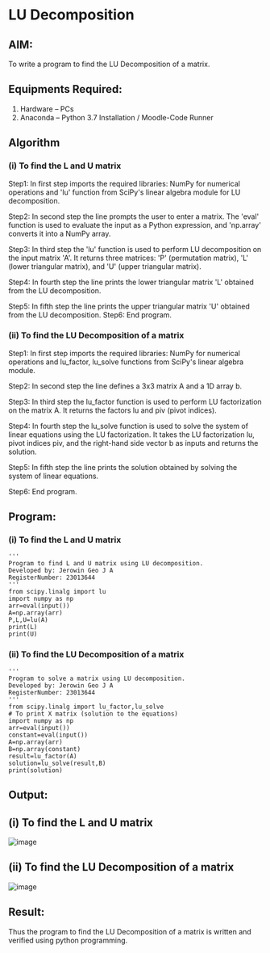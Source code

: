 # LU Decomposition 

## AIM:
To write a program to find the LU Decomposition of a matrix.

## Equipments Required:
1. Hardware – PCs
2. Anaconda – Python 3.7 Installation / Moodle-Code Runner

## Algorithm

### (i) To find the L and U matrix

Step1: In first step imports the required libraries: NumPy for numerical operations and 'lu'
function from SciPy's linear algebra module for LU decomposition.

Step2: In second step the line prompts the user to enter a matrix. The 'eval' function is used
to evaluate the input as a Python expression, and 'np.array' converts it into a NumPy array.

Step3: In third step the 'lu' function is used to perform LU decomposition on the input matrix
'A'. It returns three matrices: 'P' (permutation matrix), 'L' (lower triangular matrix), and 'U'
(upper triangular matrix).

Step4: In fourth step the line prints the lower triangular matrix 'L' obtained from the LU
decomposition.

Step5: In fifth step the line prints the upper triangular matrix 'U' obtained from the LU
decomposition.
Step6: End program.

### (ii) To find the LU Decomposition of a matrix

Step1: In first step imports the required libraries: NumPy for numerical operations and
lu_factor, lu_solve functions from SciPy's linear algebra module.

Step2: In second step the line defines a 3x3 matrix A and a 1D array b.

Step3: In third step the lu_factor function is used to perform LU factorization on the matrix A.
It returns the factors lu and piv (pivot indices).

Step4: In fourth step the lu_solve function is used to solve the system of linear equations
using the LU factorization. It takes the LU factorization lu, pivot indices piv, and the right-hand
side vector b as inputs and returns the solution.

Step5: In fifth step the line prints the solution obtained by solving the system of linear
equations.

Step6: End program.


## Program:
### (i) To find the L and U matrix
```
'''
Program to find L and U matrix using LU decomposition.
Developed by: Jerowin Geo J A
RegisterNumber: 23013644
'''
from scipy.linalg import lu
import numpy as np
arr=eval(input())
A=np.array(arr)
P,L,U=lu(A)
print(L)
print(U)
```
### (ii) To find the LU Decomposition of a matrix
```
'''
Program to solve a matrix using LU decomposition.
Developed by: Jerowin Geo J A
RegisterNumber: 23013644
'''
from scipy.linalg import lu_factor,lu_solve
# To print X matrix (solution to the equations)
import numpy as np
arr=eval(input())
constant=eval(input())
A=np.array(arr)
B=np.array(constant)
result=lu_factor(A)
solution=lu_solve(result,B)
print(solution)
```

## Output:

## (i) To find the L and U matrix
![image](https://github.com/JerowinGeo/LU-Decomposition/assets/147139744/0cdaf3c9-0c12-4f89-a594-d1f9fa6acdb7)
## (ii) To find the LU Decomposition of a matrix
![image](https://github.com/JerowinGeo/LU-Decomposition/assets/147139744/811a8a0b-afc1-4632-be01-8d61f64e712f)

## Result:
Thus the program to find the LU Decomposition of a matrix is written and verified using python programming.

